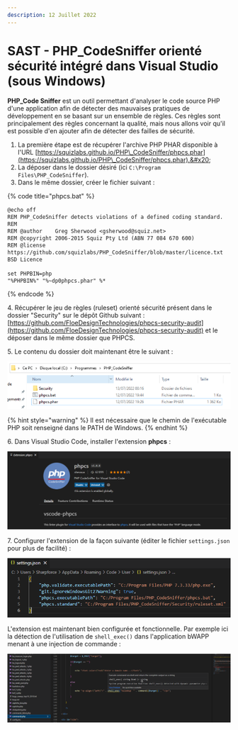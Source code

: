 ```yaml
---
description: 12 Juillet 2022
---
```


# SAST - PHP\_CodeSniffer orienté sécurité intégré dans Visual Studio (sous Windows)

**PHP\_Code Sniffer** est un outil permettant d'analyser le code source PHP d'une application afin de détecter des mauvaises pratiques de développement en se basant sur un ensemble de règles. Ces règles sont principalement des règles concernant la qualité, mais nous allons voir qu'il est possible d'en ajouter afin de détecter des failles de sécurité.

1. La première étape est de récupérer l'archive PHP PHAR disponible à l'URL [https://squizlabs.github.io/PHP\_CodeSniffer/phpcs.phar](https://squizlabs.github.io/PHP\_CodeSniffer/phpcs.phar).&#x20;
2. La déposer dans le dossier désiré (ici `C:\Program Files\PHP_CodeSniffer`).
3. Dans le même dossier, créer le fichier suivant :&#x20;

{% code title="phpcs.bat" %}
```basic
@echo off
REM PHP_CodeSniffer detects violations of a defined coding standard.
REM 
REM @author    Greg Sherwood <gsherwood@squiz.net>
REM @copyright 2006-2015 Squiz Pty Ltd (ABN 77 084 670 600)
REM @license   https://github.com/squizlabs/PHP_CodeSniffer/blob/master/licence.txt BSD Licence

set PHPBIN=php
"%PHPBIN%" "%~dp0phpcs.phar" %*
```
{% endcode %}

4\. Récupérer le jeu de règles (ruleset) orienté sécurité présent dans le dossier "Security" sur le dépôt Github suivant : [https://github.com/FloeDesignTechnologies/phpcs-security-audit](https://github.com/FloeDesignTechnologies/phpcs-security-audit) et le déposer dans le même dossier que PHPCS.

5\. Le contenu du dossier doit maintenant être le suivant :&#x20;

![](<../../../.gitbook/assets/image (28).png>)

{% hint style="warning" %}
Il est nécessaire que le chemin de l'exécutable PHP soit renseigné dans le PATH de Windows.
{% endhint %}

6\. Dans Visual Studio Code, installer l'extension **phpcs** :&#x20;

![](<../../../.gitbook/assets/image (27) (1).png>)

7\. Configurer l'extension de la façon suivante (éditer le fichier `settings.json` pour plus de facilité) :&#x20;

![](<../../../.gitbook/assets/image (26) (1).png>)

L'extension est maintenant bien configurée et fonctionnelle. Par exemple ici la détection de l'utilisation de `shell_exec()` dans l'application bWAPP menant à une injection de commande :&#x20;

![](<../../../.gitbook/assets/image (23) (1) (1).png>)
